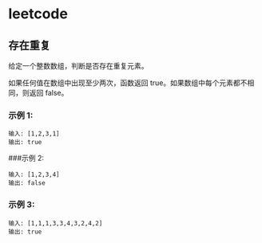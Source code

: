# leetcode
## 存在重复
给定一个整数数组，判断是否存在重复元素。

如果任何值在数组中出现至少两次，函数返回 true。如果数组中每个元素都不相同，则返回 false。

### 示例 1:
```
输入: [1,2,3,1]
输出: true
```
###示例 2:
```
输入: [1,2,3,4]
输出: false
```
### 示例 3:
```
输入: [1,1,1,3,3,4,3,2,4,2]
输出: true
```